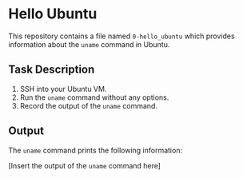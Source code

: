 # Hello Ubuntu

This repository contains a file named `0-hello_ubuntu` which provides information about the `uname` command in Ubuntu.

## Task Description

1. SSH into your Ubuntu VM.
2. Run the `uname` command without any options.
3. Record the output of the `uname` command.

## Output

The `uname` command prints the following information:

[Insert the output of the `uname` command here]
